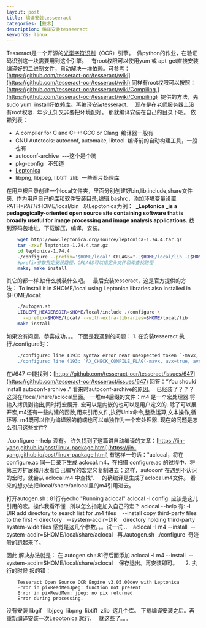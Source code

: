```yaml
---
layout: post
title: 编译安装tesseeract
categories: [技术] 
description: 编译安装tesseeract
keywords: linux
---
```



Tesseract是一个开源的[光学字符识别](https://en.wikipedia.org/wiki/Optical_character_recognition)（OCR）引擎。  做python的作业，在验证码识别这一块需要用到这个引擎。   有root权限可以使用yum 或 apt-get直接安装编译好的二进制文件，自动解决一堆依赖。可参考：[https://github.com/tesseract-ocr/tesseract/wiki](https://github.com/tesseract-ocr/tesseract/wiki) 同样有root权限可以按照：[https://github.com/tesseract-ocr/tesseract/wiki/Compiling ](https://github.com/tesseract-ocr/tesseract/wiki/Compiling)  提供的方法，先sudo yum  install好依赖库。再编译安装tesseract.     现在是在老师服务器上没有root权限.  年少无知又非要把环境配好。 那就编译安装在自己的目录下吧。 依赖列表：

*   A compiler for C and C++: GCC or Clang  编译器一般有
*   GNU Autotools: autoconf, automake, libtool  编译前的自动构建工具，一般也有
*   autoconf-archive  ---这个是个坑
*   pkg-config   不知道
*   [Leptonica](http://www.leptonica.org/)
*   libpng, libjpeg, libtiff  zlib  一些图片处理库


在用户根目录创建一个local文件夹，里面分别创建好bin,lib,include,share文件夹.  作为用户自己的库和软件安装目录,编辑.bashrc，添加环境变量设置 PATH=$PATH:$HOME/local/bin   以Lepotonica为例：  **_Leptonica _is a pedagogically-oriented open source site containing software that is broadly useful for image processing and image analysis applications.** 找到源码包地址，下载解压，编译，安装。

```bash
    wget http://www.leptonica.org/source/leptonica-1.74.4.tar.gz
    tar -zxvf leptonica-1.74.4.tar.gz
    cd leptonica-1.74.4
    ./configure --prefix='$HOME/local' CFLAGS="-L$HOME/local/lib -I$HOME/local/include"  
    #prefix参数指定安装路径，CFLAGS可以指定头文件和库查找路径
    make; make install
```

其它的都一样.缺什么就装什么吧。   最后安装tesseract，这是官方提供的方法： To install it in $HOME/local using Leptonica libraries also installed in $HOME/local:

```bash
    ./autogen.sh
    LIBLEPT_HEADERSDIR=$HOME/local/include ./configure \
      --prefix=$HOME/local/ --with-extra-libraries=$HOME/local/lib
    make install
```

如果没有问题，恭喜成功。。。 下面是我遇到的问题： 1. 在安装tesseract 执行./configure时：

```bash
    ./configure: line 4193: syntax error near unexpected token `-mavx,'
    ./configure: line 4193: `AX_CHECK_COMPILE_FLAG(-mavx, avx=true, avx=false)'
```
   

  在#647 中能找到：[https://github.com/tesseract-ocr/tesseract/issues/647](https://github.com/tesseract-ocr/tesseract/issues/647) 回答：“You should install autoconf-archive .” 看来时autoconf-archive的原因。  已经装了？？？ 这货在/local/share/aclocal里面。 一堆m4后缀的文件：m4 是一个宏处理器.将输入拷贝到输出,同时将宏展开. 宏可以是内嵌的也可以是用户定义的. 除了可以展开宏,m4还有一些内建的函数,用来引用文件,执行Unix命令,整数运算,文本操作,循环等. m4既可以作为编译器的前端也可以单独作为一个宏处理器. 现在的问题是怎么引用这些文件? 

  ./configure --help 没有。 许久找到了这篇讲自动编译的文章：[https://jin-yang.github.io/post/linux-package.html](https://jin-yang.github.io/post/linux-package.html) 有这样一句话："aclocal，将在 configure.ac 同一目录下生成 aclocal.m4，在扫描 configure.ac 的过程中，将第三方扩展和开发者自己编写的宏定义复制进去；这样，autoconf 在遇到不认识的宏时，就会从 aclocal.m4 中查找".     的确编译是生成了aclocal.m4文件。 看来的想办法把/local/share/aclocal里的m4引用进去。 
  
   打开autogen.sh : 81行有echo "Running aclocal" aclocal -I config. 应该是这儿引用的宏。操作我看不懂  .所以怎么指定加入自己的宏？ aclocal --help 有:  -I DIR add directory to search list for .m4 files    --install copy third-party files to the first -I directory   --system-acdir=DIR    directory holding third-party system-wide files 感觉是这几个参数。。。试一试 ..    aclocal -I m4 --install  --system-acdir=$HOME/local/share/aclocal   再./autogen.sh  ./configure  奇迹般的跑起来了。 
	
  
  因此 解决办法就是： 在 autogen.sh : 81行后面添加 aclocal -I m4 --install  --system-acdir=$HOME/local/share/aclocal    保存退出。再安装即可。     2. 执行的时候 报的错：
  
```
    Tesseract Open Source OCR Engine v3.05.00dev with Leptonica
    Error in pixReadMemJpeg: function not present
    Error in pixReadMem: jpeg: no pix returned
    Error during processing.
```


没有安装 libgif   libjpeg  libpng  libtiff  zlib  这几个库。 下载编译安装之后。再重新编译安装一次Lepotonica 就行.     就这些了。。。
